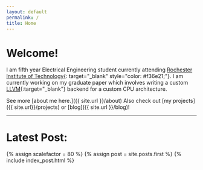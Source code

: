 ```yaml
---
layout: default
permalink: /
title: Home
---
```


# Welcome!

I am fifth year Electrical Engineering student currently 
attending [Rochester Institute of Technology](http://rit.edu){: target="_blank" style="color: #f36e21;"}.
I am currently working on my graduate paper which involves writing a custom
[LLVM](http://llvm.org/){:target="_blank"} backend for a custom CPU
architecture.

See more [about me here.]({{ site.url }}/about) Also check out
[my projects]({{ site.url}}/projects) or [blog]({{ site.url }}/blog)!

***

# Latest Post:

{% assign scalefactor = 80 %}
{% assign post = site.posts.first %}
{% include index_post.html %}
